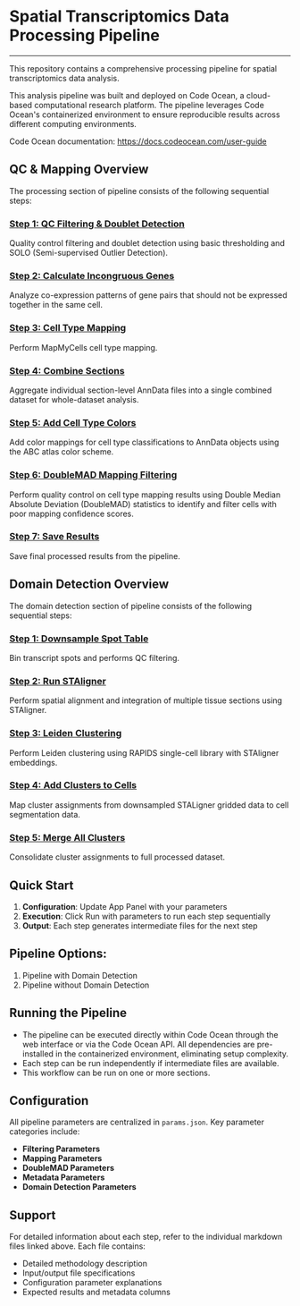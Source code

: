 # Spatial Transcriptomics Data Processing Pipeline
---
This repository contains a comprehensive processing pipeline for spatial transcriptomics data analysis.

This analysis pipeline was built and deployed on Code Ocean, a cloud-based computational research platform. The pipeline leverages Code Ocean's containerized environment to ensure reproducible results across different computing environments.

Code Ocean documentation: https://docs.codeocean.com/user-guide 

## QC & Mapping Overview

The processing section of pipeline consists of the following sequential steps:

### [Step 1: QC Filtering & Doublet Detection](./docs/processing_docs/1_qc_filtering.md)
Quality control filtering and doublet detection using basic thresholding and SOLO (Semi-supervised Outlier Detection).

### [Step 2: Calculate Incongruous Genes](./docs/processing_docs/2_calculate_inc_genes.md)
Analyze co-expression patterns of gene pairs that should not be expressed together in the same cell.

### [Step 3: Cell Type Mapping](./docs/processing_docs/3_mapping.md)
Perform MapMyCells cell type mapping. 

### [Step 4: Combine Sections](./docs/processing_docs/4_combine_sections.md)
Aggregate individual section-level AnnData files into a single combined dataset for whole-dataset analysis.

### [Step 5: Add Cell Type Colors](./docs/processing_docs/5_add_cell_type_colors.md)
Add color mappings for cell type classifications to AnnData objects using the ABC atlas color scheme.

### [Step 6: DoubleMAD Mapping Filtering](./docs/processing_docs/6_doublemad.md)
Perform quality control on cell type mapping results using Double Median Absolute Deviation (DoubleMAD) statistics to identify and filter cells with poor mapping confidence scores.

### [Step 7: Save Results](./docs/processing_docs/7_save_results.md)
Save final processed results from the pipeline.

## Domain Detection Overview

The domain detection section of pipeline consists of the following sequential steps:

### [Step 1: Downsample Spot Table](./docs/domain_detection_docs/1_downsample_spot_table.md)
Bin transcript spots and performs QC filtering.

### [Step 2: Run STAligner](./docs/domain_detection_docs/2_run_STAligner.md)
Perform spatial alignment and integration of multiple tissue sections using STAligner.

### [Step 3: Leiden Clustering](./docs/domain_detection_docs/3_leiden_clustering.md)
Perform Leiden clustering using RAPIDS single-cell library with STAligner embeddings.

### [Step 4: Add Clusters to Cells](./docs/domain_detection_docs/4_add_clusters_cbg.md)
Map cluster assignments from downsampled STALigner gridded data to cell segmentation data.

### [Step 5: Merge All Clusters](./docs/domain_detection_docs/5_merge_clusters.md)
Consolidate cluster assignments to full processed dataset.

## Quick Start

1. **Configuration**: Update App Panel with your parameters
2. **Execution**: Click Run with parameters to run each step sequentially 
3. **Output**: Each step generates intermediate files for the next step

## Pipeline Options:
1. Pipeline with Domain Detection
2. Pipeline without Domain Detection

## Running the Pipeline

- The pipeline can be executed directly within Code Ocean through the web interface or via the Code Ocean API. All dependencies are pre-installed in the containerized environment, eliminating setup complexity.
- Each step can be run independently if intermediate files are available.
- This workflow can be run on one or more sections.
  
## Configuration

All pipeline parameters are centralized in `params.json`. Key parameter categories include:

- **Filtering Parameters**
- **Mapping Parameters**
- **DoubleMAD Parameters**
- **Metadata Parameters**
- **Domain Detection Parameters**

## Support

For detailed information about each step, refer to the individual markdown files linked above. Each file contains:
- Detailed methodology description
- Input/output file specifications
- Configuration parameter explanations
- Expected results and metadata columns
